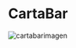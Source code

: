 # CartaBar

![cartabarimagen](https://user-images.githubusercontent.com/27843359/92315941-6deaff80-efc3-11ea-8b53-284a6e9ceb88.jpg)
